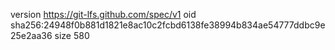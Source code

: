 version https://git-lfs.github.com/spec/v1
oid sha256:24948f0b881d1821e8ac10c2fcbd6138fe38994b834ae54777ddbc9e25e2aa36
size 580
